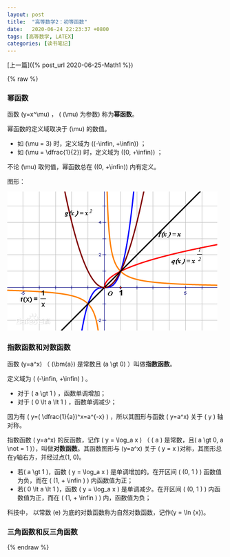 ```yaml
---
layout: post
title:  "高等数学2：初等函数"
date:   2020-06-24 22:23:37 +0800
tags: [高等数学, LATEX]
categories: [读书笔记]
---
```


[上一篇]({% post_url 2020-06-25-Math1 %})

{% raw %} 

### 幂函数

函数<span> \(y=x^\mu\) </span>， (<span> \(\mu\) </span>为参数) 称为**幂函数**。

幂函数的定义域取决于<span> \(\mu\) </span>的数值。

- 如<span> \(\mu = 3\) </span>时，定义域为<span> \((-\infin, +\infin)\) </span>；
- 如<span> \(\mu = \dfrac{1}{2}\) </span>时，定义域为<span> \([0, +\infin)\) </span>；

不论<span> \(\mu\) </span>取何值，幂函数总在<span> \((0, +\infin)\) </span>内有定义。

图形：

![Pic](/assets/uploads/2020/06/mi.png)


### 指数函数和对数函数

函数<span> \(y=a^x\) </span> （<span> \(\bm{a}\) </span>是常数且 <span> \(a \gt 0\) </span> ）叫做**指数函数**。

定义域为 <span> \( (-\infin, +\infin) \) </span>。

- 对于 <span> \( a \gt 1 \) </span>，函数单调增加；
- 对于 <span> \( 0 \lt a \lt 1 \) </span>，函数单调减少；

因为有 <span> \( y=( \dfrac{1}{a})^x=a^{-x} \)  </span>，所以其图形与函数<span>  \( y=a^x\)  </span>关于<span> \( y \) </span>轴对称。

指数函数<span>  \( y=a^x\)  </span>的反函数，记作<span>  \( y = \log_a x \)  </span>（<span> \( a \) </span>是常数，且<span>\( a \gt 0, a \not = 1 \)</span>），叫做**对数函数**。其函数图形与 <span> \(y=a^x\) </span>  关于 <span> \( y = x \)</span>对称，其图形总在y轴右方，并经过点(1, 0)。

- 若<span>\( a \gt 1 \)</span>，函数<span>  \( y = \log_a x \)  </span>是单调增加的。在开区间<span> \( (0, 1 ) \) </span>函数值为负，而在<span> \( (1, + \infin ) \) </span>内函数值为正；
- 若<span>\( 0 \lt a \lt 1 \)</span>，函数<span>  \( y = \log_a x \)  </span>是单调减少。在开区间<span> \( (0, 1 ) \) </span>内函数值为正，而在<span> \( (1, + \infin ) \) </span>内，函数值为负；

科技中， 以常数<span> \(e\) </span>为底的对数函数称为自然对数函数，记作<span>\(y = \ln {x}\)</span>。


### 三角函数和反三角函数


{% endraw  %} 
